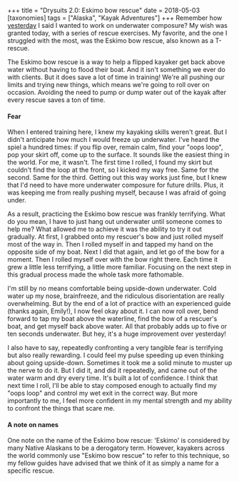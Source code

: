 +++
title = "Drysuits 2.0: Eskimo bow rescue"
date = 2018-05-03
[taxonomies]
tags = ["Alaska", "Kayak Adventures"]
+++
Remember how [yesterday](https://heytasha.com/questions/2018/05/drysuit-session-assisted-re-entry/) I said I wanted to work on underwater composure? My wish was granted today, with a series of rescue exercises. My favorite, and the one I struggled with the most, was the Eskimo bow rescue, also known as a T-rescue.

<!-- more -->

The Eskimo bow rescue is a way to help a flipped kayaker get back above water without having to flood their boat. And it isn't something we ever do with clients. But it does save a lot of time in training! We're all pushing our limits and trying new things, which means we're going to roll over on occasion. Avoiding the need to pump or dump water out of the kayak after every rescue saves a ton of time.

#### Fear

When I entered training here, I knew my kayaking skills weren't great. But I didn't anticipate how much I would freeze up underwater. I've heard the spiel a hundred times: if you flip over, remain calm, find your "oops loop", pop your skirt off, come up to the surface. It sounds like the easiest thing in the world. For me, it wasn't. The first time I rolled, I found my skirt but couldn't find the loop at the front, so I kicked my way free. Same for the second. Same for the third. Getting out this way works just fine, but I knew that I'd need to have more underwater composure for future drills. Plus, it was keeping me from really pushing myself, because I was afraid of going under.

As a result, practicing the Eskimo bow rescue was frankly terrifying. What do you mean, I have to just hang out underwater until someone comes to help me? What allowed me to achieve it was the ability to try it out gradually. At first, I grabbed onto my rescuer's bow and just rolled myself most of the way in. Then I rolled myself in and tapped my hand on the opposite side of my boat. Next I did that again, and let go of the bow for a moment. Then I rolled myself over with the bow right there. Each time it grew a little less terrifying, a little more familiar. Focusing on the next step in this gradual process made the whole task more fathomable.

I'm still by no means comfortable being upside-down underwater. Cold water up my nose, brainfreeze, and the ridiculous disorientation are really overwhelming. But by the end of a lot of practice with an experienced guide (thanks again, Emily!), I now feel okay about it. I can now roll over, bend forward to tap my boat above the waterline, find the bow of a rescuer's boat, and get myself back above water. All that probably adds up to five or ten seconds underwater. But hey, it's a huge improvement over yesterday!

I also have to say, repeatedly confronting a very tangible fear is terrifying but also really rewarding. I could feel my pulse speeding up even thinking about going upside-down. Sometimes it took me a solid minute to muster up the nerve to do it. But I did it, and did it repeatedly, and came out of the water warm and dry every time. It's built a lot of confidence. I think that next time I roll, I'll be able to stay composed enough to actually find my "oops loop" and control my wet exit in the correct way. But more importantly to me, I feel more confident in my mental strength and my ability to confront the things that scare me.

#### A note on names

One note on the name of the Eskimo bow rescue: 'Eskimo' is considered by many Native Alaskans to be a derogatory term. However, kayakers across the world commonly use "Eskimo bow rescue" to refer to this technique, so my fellow guides have advised that we think of it as simply a name for a specific rescue.
